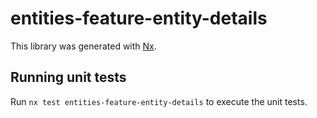 # entities-feature-entity-details

This library was generated with [Nx](https://nx.dev).

## Running unit tests

Run `nx test entities-feature-entity-details` to execute the unit tests.

